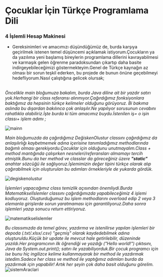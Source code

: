 # Çocuklar İçin Türkçe Programlama Dili
###  4 İşlemli Hesap Makinesi

- Gereksinimleri ve amacımızı düşündüğümüz de, burda karşıya geçirilmek istenen temel düşüncemi  açıklamak istiyorum.Çocukların ya da yazılıma yeni başlamış bireylerin programlama dillerini kavrayabilmesi ve karmaşık gelen öğrenme paradoksundan çıkartıp daha basite indirgeyebileceğimizi göstermekteyim.Genel de Türkçe kaynağın az olması bir sorun teşkil ederken, bu projede de bunun önüne geçebilmeyi hedefliyorum.Nasıl çalıştığına gelicek olursak;
<br> </br>


<i> Öncelikle main bloğumuza bakalım, burda Java diline ait bir yazdır satırı yok.Herhangi bir class referansı alınmıyor.Çağırdığımız fonksiyonlara baktığımız da hepsinin türkçe kelimeler olduğunu görüyoruz. Bi bakıma aslında bu dışardan bakılınca çok anlaşılır.Ne yapılıyor sorusunun cevabını rahatlıkla alabiliriz.İşte burda ki tüm amacımız buydu.İstenilen iş= o işin classı+ işlem adımı ;
</i>

![mainn](https://user-images.githubusercontent.com/65314278/107028955-4e990e00-67bf-11eb-90c0-58e07e7211e8.png)

<i> Main bloğumuzda da çağırdığımız DeğiskenOlustur classını çağırdığımız da anlaşılırlığı kaybetmemek adına içerisine tanımladığımız methodlarında bağımlı olması gerekiyordu.Çocuklar için olduğunu unutmayalım.Class + method mantığında çalışırken nesneleri/referansları almamayı tercih etmiştik.Bunu da her method ve classlar da göreceğiniz üzere <strong> "static" </strong> anahtar sözcüğü ile sağlıyoruz.İşlemimizin değer tipini türkçe olarak alıp çağırabilmek için oluşturulan bu adımları örnekleriyle de yukarda gördük.
</i> 

![degiskenolustur](https://user-images.githubusercontent.com/65314278/107028962-50fb6800-67bf-11eb-8e4b-0bf1f29200e3.png)

<i> İşlemleri yapacağımız class temizlik açısından önemliydi.Burda Matematikselİslemler classını çağırdığımızda yapabileceğimiz 4 işlemi kodluyoruz. Oluşturduğumuz bu işlem methodlarını overload edip 2 veya 3 elemanla girişlerde sorun yaratmaması için garantiliyoruz.Daha sonra işlemleri yazıp sonucu return ettiriyoruz.
</i>

![matematikselislemler](https://user-images.githubusercontent.com/65314278/107028972-53f65880-67bf-11eb-8779-6d7b36c92317.png)

<i> Bu classımızda da temel görev, yazdırma ve istenilirse yapılan işlemleri bir depoda (.txt/.xlsx/.csv) "geçmiş" olarak kaydedebilmek adına oluşturuldu.Küçük bir update ile mevcut hale getirilebilir, düzeninde yazıldı.Her programcının ilk öğrendiği ve yazdığı ("Hello world!") çıktısını, Java da System.out.print(); satırı ile yazabiliyorduk.Bir çocuk programcı için ise bunu hiç ingilizce kelime kullanmayarak bir method ile yazdırmak istedim.Sadece her class ve method ile yaptığımız adımları burda da yazdırmak için yapabilir! Artık her şeyin çok daha basit olduğunu görelim.
</i>
![sistemAraclari](https://user-images.githubusercontent.com/65314278/107033317-2bbe2800-67c6-11eb-8eb6-3bcbda3c3fcf.png)

